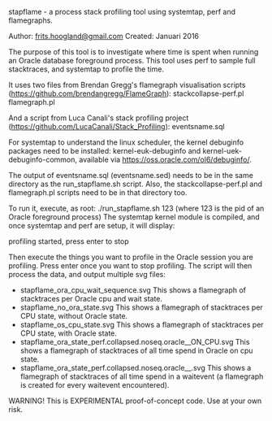 stapflame - a process stack profiling tool using systemtap, perf and flamegraphs.

Author: frits.hoogland@gmail.com
Created: Januari 2016

The purpose of this tool is to investigate where time is spent when running an Oracle database foreground process. 
This tool uses perf to sample full stacktraces, and systemtap to profile the time.

It uses two files from Brendan Gregg's flamegraph visualisation scripts (https://github.com/brendangregg/FlameGraph):
stackcollapse-perf.pl
flamegraph.pl

And a script from Luca Canali's stack profiling project (https://github.com/LucaCanali/Stack_Profiling):
eventsname.sql

For systemtap to understand the linux scheduler, the kernel debuginfo packages need to be installed: kernel-euk-debuginfo and kernel-uek-debuginfo-common, available via https://oss.oracle.com/ol6/debuginfo/.

The output of eventsname.sql (eventsname.sed) needs to be in the same directory as the run_stapflame.sh script. Also, the stackcollapse-perf.pl and flamegraph.pl scripts need to be in that directory too.

To run it, execute, as root:
./run_stapflame.sh 123
(where 123 is the pid of an Oracle foreground process)
The systemtap kernel module is compiled, and once systemtap and perf are setup, it will display:

profiling started, press enter to stop

Then execute the things you want to profile in the Oracle session you are profiling. Press enter once you want to stop profiling.
The script will then process the data, and output multiple svg files:
- stapflame_ora_cpu_wait_sequence.svg
  This shows a flamegraph of stacktraces per Oracle cpu and wait state.
- stapflame_no_ora_state.svg
  This shows a flamegraph of stacktraces per CPU state, without Oracle state.
- stapflame_os_cpu_state.svg
  This shows a flamegraph of stacktraces per CPU state, with Oracle state.
- stapflame_ora_state_perf.collapsed.noseq.oracle__ON_CPU.svg
  This shows a flamegraph of stacktraces of all time spend in Oracle on cpu state.
- stapflame_ora_state_perf.collapsed.noseq.oracle__<waiteventname>.svg
  This shows a flamegraph of stacktraces of all time spend in a waitevent (a flamegraph is created for every waitevent encountered). 

WARNING!
This is EXPERIMENTAL proof-of-concept code. Use at your own risk.
